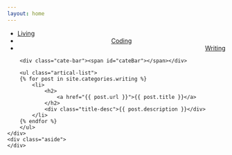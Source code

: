 ```yaml
---
layout: home
---
```


<div class="index-content writing">
    <div class="section">
        <ul class="artical-cate">
            <li><a href="/"><span>Living</span></a></li>
            <li style="text-align:center;"><a href="/coding"><span>Coding</span></a></li>
            <li class="on" style="text-align:right"><a href="/writing"><span>Writing</span></a></li>
        </ul>

        <div class="cate-bar"><span id="cateBar"></span></div>

        <ul class="artical-list">
        {% for post in site.categories.writing %}
            <li>
                <h2>
                    <a href="{{ post.url }}">{{ post.title }}</a>
                </h2>
                <div class="title-desc">{{ post.description }}</div>
            </li>
        {% endfor %}
        </ul>
    </div>
    <div class="aside">
    </div>
</div>
